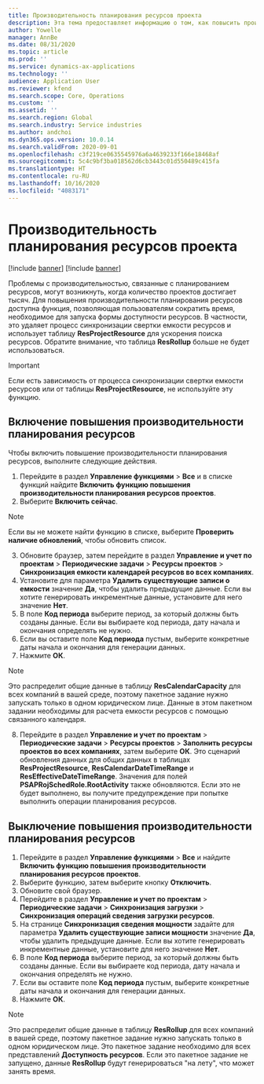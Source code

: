 ```yaml
---
title: Производительность планирования ресурсов проекта
description: Эта тема предоставляет информацию о том, как повысить производительность планирования ресурсов для большого количества проектов.
author: Yowelle
manager: AnnBe
ms.date: 08/31/2020
ms.topic: article
ms.prod: ''
ms.service: dynamics-ax-applications
ms.technology: ''
audience: Application User
ms.reviewer: kfend
ms.search.scope: Core, Operations
ms.custom: ''
ms.assetid: ''
ms.search.region: Global
ms.search.industry: Service industries
ms.author: andchoi
ms.dyn365.ops.version: 10.0.14
ms.search.validFrom: 2020-09-01
ms.openlocfilehash: c3f219ce0635545976a6a4639233f166e18468af
ms.sourcegitcommit: 5c4c9bf3ba018562d6cb3443c01d550489c415fa
ms.translationtype: HT
ms.contentlocale: ru-RU
ms.lasthandoff: 10/16/2020
ms.locfileid: "4083171"
---
```

# <a name="project-resource-scheduling-performance"></a>Производительность планирования ресурсов проекта

[!include [banner](../includes/banner.md)]
[!include [banner](../includes/preview-banner.md)]


Проблемы с производительностью, связанные с планированием ресурсов, могут возникнуть, когда количество проектов достигает тысяч. Для повышения производительности планирования ресурсов доступна функция, позволяющая пользователям сократить время, необходимое для запуска формы доступности ресурсов. В частности, это удаляет процесс синхронизации свертки емкости ресурсов и использует таблицу **ResProjectResource** для ускорения поиска ресурсов. Обратите внимание, что таблица **ResRollup** больше не будет использоваться.

> [!IMPORTANT]
> Если есть зависимость от процесса синхронизации свертки емкости ресурсов или от таблицы **ResProjectResource**, не используйте эту функцию.

## <a name="enable-resource-scheduling-performance-enhancement"></a>Включение повышения производительности планирования ресурсов
Чтобы включить повышение производительности планирования ресурсов, выполните следующие действия.

1. Перейдите в раздел **Управление функциями** > **Все** и в списке функций найдите **Включить функцию повышения производительности планирования ресурсов проектов**.
2. Выберите **Включить сейчас**.

> [!NOTE]
> Если вы не можете найти функцию в списке, выберите **Проверить наличие обновлений**, чтобы обновить список.

3. Обновите браузер, затем перейдите в раздел **Управление и учет по проектам** > **Периодические задачи** > **Ресурсы проектов** > **Синхронизация емкости календарей ресурсов во всех компаниях**.
4. Установите для параметра **Удалить существующие записи о емкости** значение **Да**, чтобы удалить предыдущие данные. Если вы хотите генерировать инкрементные данные, установите для него значение **Нет**.
5. В поле **Код периода** выберите период, за который должны быть созданы данные. Если вы выбираете код периода, дату начала и окончания определять не нужно.
6. Если вы оставите поле **Код периода** пустым, выберите конкретные даты начала и окончания для генерации данных.
7. Нажмите **ОК**.

 > [!NOTE]
 > Это распределит общие данные в таблицу **ResCalendarCapacity** для всех компаний в вашей среде, поэтому пакетное задание нужно запускать только в одном юридическом лице. Данные в этом пакетном задании необходимы для расчета емкости ресурсов с помощью связанного календаря.

8. Перейдите в раздел **Управление и учет по проектам** > **Периодические задачи** > **Ресурсы проектов** > **Заполнить ресурсы проектов во всех компаниях**, затем выберите **ОК**. Это сценарий обновления данных для общих данных в таблицах **ResProjectResource**, **ResCalendarDateTimeRange** и **ResEffectiveDateTimeRange**. Значения для полей **PSAPRojSchedRole.RootActivity** также обновляются. Если это не будет выполнено, вы получите предупреждение при попытке выполнить операции планирования ресурсов.
 
## <a name="turn-off-resource-scheduling-performance-enhancement"></a>Выключение повышения производительности планирования ресурсов

1. Перейдите в раздел **Управление функциями** > **Все** и найдите **Включить функцию повышения производительности планирования ресурсов проектов**.
2. Выберите функцию, затем выберите кнопку **Отключить**.
3. Обновите свой браузер.
4. Перейдите в раздел **Управление и учет по проектам** > **Периодические задачи** > **Синхронизация загрузки** > **Синхронизация операций сведения загрузки ресурсов**.
5. На странице **Синхронизация сведения мощности** задайте для параметра **Удалить существующие записи мощности** значение **Да**, чтобы удалить предыдущие данные. Если вы хотите генерировать инкрементные данные, установите для него значение **Нет**.
6. В поле **Код периода** выберите период, за который должны быть созданы данные. Если вы выбираете код периода, дату начала и окончания определять не нужно.
7. Если вы оставите поле **Код периода** пустым, выберите конкретные даты начала и окончания для генерации данных.
8. Нажмите **ОК**.

> [!NOTE]
> Это распределит общие данные в таблицу **ResRollup** для всех компаний в вашей среде, поэтому пакетное задание нужно запускать только в одном юридическом лице. Это пакетное задание необходимо для всех представлений **Доступность ресурсов**. Если это пакетное задание не запущено, данные **ResRollup** будут генерироваться "на лету", что может занять время.
